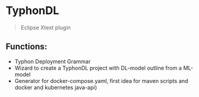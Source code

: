 # TyphonDL
> Eclipse Xtext plugin

## Functions:
- Typhon Deployment Grammar
- Wizard to create a TyphonDL project with DL-model outline from a ML-model
- Generator for docker-compose.yaml, first idea for maven scripts and docker and kubernetes java-api)